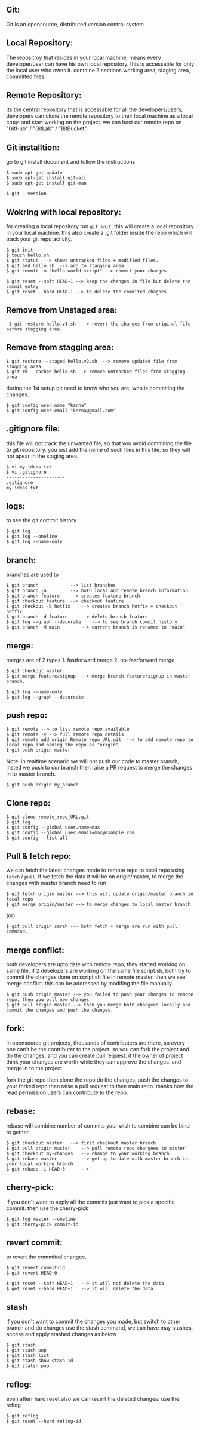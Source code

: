 

Git:  
------------------------------------------------------------------------------
Git is an opensource, distributed version control system.

Local Repository:
------------------------------------------------------------------------------
The repositroy that resides in your local machine, means every developer/user can have his own local repository. this is accessable for only the local user who owns it.  containe 3 sections working area, staging area, committed files. 

Remote Repository: 
------------------------------------------------------------------------------
Its the central repository that is accessable for all the developers/users, developers can clone the remote repository to their local machine as a local copy. and start working on the project. we can host our remote repo on "GitHub" / "GitLab" / "BitBucket".

Git installtion:
------------------------------------------------------------------------------
go to git install document and follow the instructions

    $ sudo apt-get update
    $ sudo apt-get install git-all
    $ sudo apt-get install git-man
    
    $ git --version
    
Wokring with local repository:
------------------------------------------------------------------------------
for creating a local repository run  ` git init `, this will create a local repository in your local machine. this also create a .git folder inside the repo which will track your git repo activity. 

    $ git init
    $ touch hello.sh
    $ git status  --> shows untracked files + modified files. 
    $ git add hello.sh  --> add to stagging area
    $ git commit -m "hello world script" --> commit your changes. 
    
    $ git reset --soft HEAD~1 --> keep the changes in file but delete the commit entry
    $ git reset --hard HEAD~1 --> to delete the commited chagnes 

Remove from Unstaged area:
---------------------------
     $ git restore hello.v1.sh  --> revert the changes from original file before stagging area.

Remove from stagging area:
---------------------------

    $ git restore --staged hello.v2.sh  --> remove updated file from stagging area. 
    $ git rm --cached hello.sh --> remove untracked files from stagging area
        
during the 1st setup git need to know who you are, who is commiting the changes.

    $ git config user.name "karna"
    $ git config user.email "karna@gmail.com"
  
.gitignore file:
----------------------------
this file will not track the unwanted file, so that you avoid commiting the file to git repository. you just add the neme of such files in this file. so they will not apear in the staging area. 

    $ vi my-ideas.txt
    $ vi .gitignore
    ----------------------
    .gitignore
    my-ideas.txt
    
logs:
-----------------------------
to see the git commit history 

    $ git log
    $ git log --oneline 
    $ git log --name-only
    
branch:
-------------------------------------
branches are used to 

    $ git branch            --> list branches 
    $ git branch -a         --> both local and remote branch information.
    $ git branch feature    --> creates feature branch
    $ git checkout feature  --> checkout feature
    $ git checkout -b hotfix    --> creates branch hotfix + checkout hotfix
    $ git branch -d feature     --> delete branch feature
    $ git log --graph --decorate    --> to see branch commit history
    $ git branch -M main        --> current branch is renamed to "main"
  
    
merge:
--------------------------------------
merges are of 2 types
    1. fastforward merge
    2. no-fastforward merge
    
    $ git checkout master
    $ git merge feature/signup  --> merge branch feature/signup in master branch.
    
    $ git log --name-only
    $ git log --graph --decoreate
    
push repo:
--------------------------------------
    $ git remote --> to list remote repo available
    $ git remote -v --> full remote repo details
    $ git remote add origin Remote_repo_URL.git  --> to add remote repo to local repo and naming the repo as "origin"
    $ git push origin master
    
Note: in realtime scenario we will not push our code to master branch, insted we push to our branch then raise a PR request to merge the changes in to master branch. 

    $ git push origin my_branch
    
Clone repo:
----------------------------------------

    $ git clone remote_repo_URL.git
    $ git log 
    $ git config --global user.name=max
    $ git config --global user.email=max@example.com
    $ git config --list-all
    
Pull & fetch repo:
----------------------------------------
we can fetch the latest changes made to remote repo to local repo using `fetch` / `pull`. if we fetch the data it will be on origin/master, to merge the changes with master branch need to run 

    $ git fetch origin master --> this will update origin/master branch in local repo
    $ git merge origin/master --> to merge changes to local master branch
    
 (or)   
 
    $ git pull origin sarah --> both fetch + merge are run with pull command.
    
merge conflict:
----------------------------------------
both developers are upto date with remote repo, they started working on same file, if 2 developers are working on the same file script.sh, both try to commit the changes done on script.sh file in remote master. then we  see merge conflict. this can be addressed by modifing the file manually. 
    
    $ git push origin master --> you failed to push your changes to remote repo, then you pull new changes
    $ git pull origin master --> then you merge both changees locally and commit the changes and push the changes.
    
fork:
-----------------------------------------
in opensource git projects, thousands of contributers are there, so every one can't be the contributer to the project. so you can fork the project and do the changes, and you can create pull request. if the owner of project think your changes are worth while they can approve the changes. and merge in to the project.

fork the git repo then clone the repo do the changes, push the changes to your forked repo then raise a pull request to thee main repo. thanks how the read permission users can contribute to the repo.

rebase:
------------------------------------------
rebase will combine number of commits your wish to combine can be bind to gether. 

    $ git checkout master   --> first checkout master branch
    $ git pull origin master    --> pull remote repo changees to master 
    $ git checkout my-changes   --> change to your working branch
    $ git rebase master         --> get up to date with master branch in your local working branch 
    $ git rebase -i HEAD~3      --> 
    
cherry-pick:
-------------------------------------------
if you don't want to apply all the commits just want to pick a specific commit. then use the cherry-pick

    $ git log master --oneline
    $ git cherry-pick commit-id
    
revert commit:
-------------------------------------------
to revert the commited changes. 

    $ git revert commit-id
    $ git revert HEAD~0 
    
    $ git reset --soft HEAD~1   --> it will not delete the data
    $ get reset --hard HEAD~1   --> it will delete the data
 
stash
------------------------------------------
if you don't want to commit the changes you made, but switch to other branch and do changes use the stash command, we can have may stashes. access and apply stashed changes as below 

    $ git stash
    $ git stash pop
    $ git stash list
    $ git stash show stash-id
    $ git statsh pop

reflog:
-----------------------------------------   
even afterr hard reset also we can revert the deleted changes. use the reflog 

    $ git reflog
    $ git reset --hard reflog-id
    

